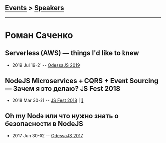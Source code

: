 ## [Events](../README.md) > [Speakers](../speakers.md)
---

# Роман Саченко

## Serverless (AWS) — things I&#39;d like to knew
- 2019 Jul 19-21 -- [OdessaJS 2019](https://www.youtube.com/watch?v=YzvsCsAJLjo)    
## NodeJS Microservices + CQRS + Event Sourcing — Зачем я это делаю? JS Fest 2018
- 2018 Mar 30-31 -- [JS Fest 2018](https://www.youtube.com/watch?v=257lVP7R5XM)  | [:notebook:](https://slides.com/roman_sachenko/nodejs_cqrs_event_sourcing/#/)  
## Oh my Node или что нужно знать о безопасности в NodeJS
- 2017 Jun 30-02 -- [OdessaJS 2017](https://www.youtube.com/watch?v=n4JD6yFlxBs)    
